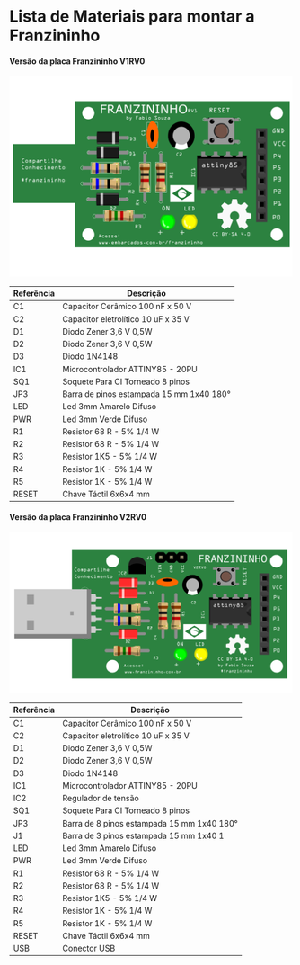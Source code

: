 # Lista de Materiais para montar a Franzininho

#### Versão da placa Franzininho V1RV0

  ![V1](./V1.png)

| Referência   | Descrição  |
|---|---|
| C1    | Capacitor Cerâmico 100 nF x 50 V     |
| C2    | Capacitor eletrolítico 10 uF x 35 V |
| D1    | Diodo Zener 3,6 V 0,5W |
| D2    | Diodo Zener 3,6 V 0,5W |
| D3    | Diodo  1N4148  |
| IC1   | Microcontrolador ATTINY85 - 20PU  |
| SQ1   | Soquete Para CI Torneado 8 pinos  |
| JP3   | Barra de pinos estampada 15 mm 1x40 180° |
| LED   | Led 3mm Amarelo Difuso  |
| PWR   | Led 3mm Verde Difuso |
| R1    | Resistor 68 R - 5% 1/4 W  |
| R2    | Resistor 68 R - 5% 1/4 W |
| R3    | Resistor 1K5 - 5% 1/4 W |
| R4    | Resistor 1K - 5% 1/4 W  |
| R5    | Resistor 1K - 5% 1/4 W  |
|RESET  | Chave Táctil 6x6x4 mm |                




#### Versão da placa Franzininho V2RV0

![V2](./V2.png)


| Referência   | Descrição  |
|---|---|
| C1    | Capacitor Cerâmico 100 nF x 50 V     |
| C2    | Capacitor eletrolítico 10 uF x 35 V |
| D1    | Diodo Zener 3,6 V 0,5W |
| D2    | Diodo Zener 3,6 V 0,5W |
| D3    | Diodo  1N4148  |
| IC1   | Microcontrolador ATTINY85 - 20PU  |
| IC2   | Regulador de tensão |
| SQ1   | Soquete Para CI Torneado 8 pinos  |
| JP3   | Barra de 8 pinos estampada 15 mm 1x40 180° |
| J1    | Barra de 3 pinos estampada 15 mm 1x40 1  |
| LED   | Led 3mm Amarelo Difuso  |
| PWR   | Led 3mm Verde Difuso |
| R1    | Resistor 68 R - 5% 1/4 W  |
| R2    | Resistor 68 R - 5% 1/4 W |
| R3    | Resistor 1K5 - 5% 1/4 W |
| R4    | Resistor 1K - 5% 1/4 W  |
| R5    | Resistor 1K - 5% 1/4 W  |
| RESET | Chave Táctil 6x6x4 mm |      
| USB   | Conector USB |
